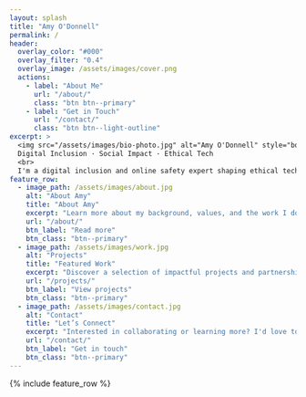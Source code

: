 ```yaml
---
layout: splash
title: "Amy O'Donnell"
permalink: /
header:
  overlay_color: "#000"
  overlay_filter: "0.4"
  overlay_image: /assets/images/cover.png
  actions:
    - label: "About Me"
      url: "/about/"
      class: "btn btn--primary"
    - label: "Get in Touch"
      url: "/contact/"
      class: "btn btn--light-outline"
excerpt: >
  <img src="/assets/images/bio-photo.jpg" alt="Amy O'Donnell" style="border-radius: 50%; width: 150px; margin-bottom: 10px;"><br>
  Digital Inclusion · Social Impact · Ethical Tech  
  <br>
  I'm a digital inclusion and online safety expert shaping ethical technology to benefit society.
feature_row:
  - image_path: /assets/images/about.jpg
    alt: "About Amy"
    title: "About Amy"
    excerpt: "Learn more about my background, values, and the work I do to build a more inclusive digital world."
    url: "/about/"
    btn_label: "Read more"
    btn_class: "btn--primary"
  - image_path: /assets/images/work.jpg
    alt: "Projects"
    title: "Featured Work"
    excerpt: "Discover a selection of impactful projects and partnerships I’ve been part of."
    url: "/projects/"
    btn_label: "View projects"
    btn_class: "btn--primary"
  - image_path: /assets/images/contact.jpg
    alt: "Contact"
    title: "Let’s Connect"
    excerpt: "Interested in collaborating or learning more? I'd love to hear from you."
    url: "/contact/"
    btn_label: "Get in touch"
    btn_class: "btn--primary"
---
```


{% include feature_row %}

